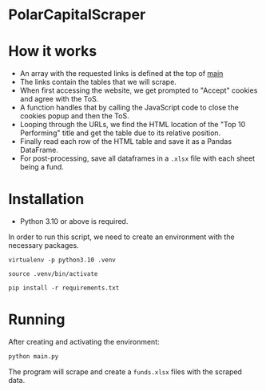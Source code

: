 # PolarCapitalScraper

# How it works

- An array with the requested links is defined at the top of [main](main.py)
- The links contain the tables that we will scrape.
- When first accessing the website, we get prompted to "Accept" cookies and agree with the ToS.
- A function handles that by calling the JavaScript code to close the cookies popup and then the ToS.
- Looping through the URLs, we find the HTML location of the "Top 10 Performing" title and get the table due to its relative position.
- Finally read each row of the HTML table and save it as a Pandas DataFrame.
- For post-processing, save all dataframes in a `.xlsx` file with each sheet being a fund.

# Installation
- Python 3.10 or above is required.

In order to run this script, we need to create an environment with the necessary packages.
```shell
virtualenv -p python3.10 .venv

source .venv/bin/activate

pip install -r requirements.txt
```

# Running
After creating and activating the environment:
```python
python main.py
```

The program will scrape and create a `funds.xlsx` files with the scraped data.

